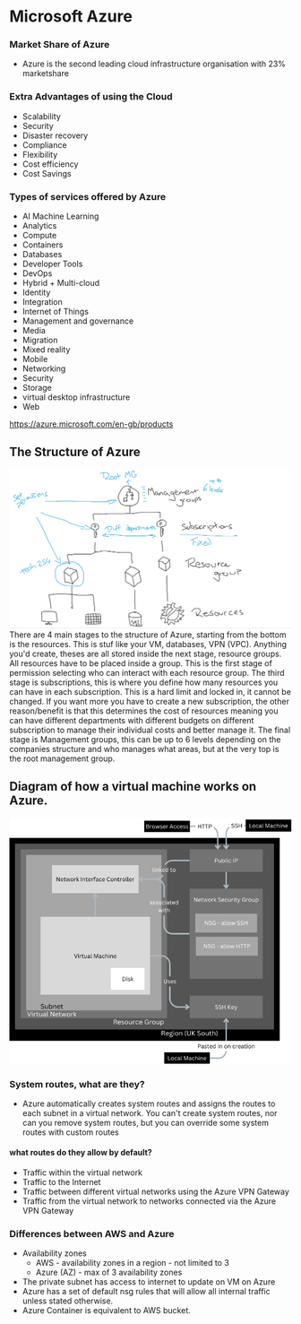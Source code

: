 # Microsoft Azure

### Market Share of Azure

- Azure is the second leading cloud infrastructure organisation with 23% marketshare

### Extra Advantages of using the Cloud

- Scalability
- Security
- Disaster recovery
- Compliance
- Flexibility
- Cost efficiency
- Cost Savings

### Types of services offered by Azure

- AI Machine Learning
- Analytics
- Compute
- Containers
- Databases
- Developer Tools
- DevOps
- Hybrid + Multi-cloud
- Identity
- Integration
- Internet of Things
- Management and governance
- Media
- Migration
- Mixed reality
- Mobile
- Networking
- Security
- Storage
- virtual desktop infrastructure
- Web

https://azure.microsoft.com/en-gb/products

## The Structure of Azure

![](images/azure-structure.png)
There are 4 main stages to the structure of Azure, starting from the bottom is the resources. This is stuf like your VM, databases, VPN (VPC). Anything you'd create, theses are all stored inside the next stage, resource groups. All resources have to be placed inside a group. This is the first stage of permission selecting who can interact with each resource group. The third stage is subscriptions, this is where you define how many resources you can have in each subscription. This is a hard limit and locked in, it cannot be changed. If you want more you have to create a new subscription, the other reason/benefit is that this determines the cost of resources meaning you can have different departments with different budgets on different subscription to manage their individual costs and better manage it. The final stage is Management groups, this can be up to 6 levels depending on the companies structure and who manages what areas, but at the very top is the root management group.


## Diagram of how a virtual machine works on Azure.

![](images/Region%20(UK%20South).png)


### System routes, what are they?

- Azure automatically creates system routes and assigns the routes to each subnet in a virtual network. You can't create system routes, nor can you remove system routes, but you can override some system routes with custom routes

#### what routes do they allow by default?

- Traffic within the virtual network
- Traffic to the Internet
- Traffic between different virtual networks using the Azure VPN Gateway
- Traffic from the virtual network to networks connected via the Azure VPN Gateway

### Differences between AWS and Azure

- Availability zones 
  - AWS - availability zones in a region - not limited to 3
  - Azure (AZ) - max of 3 availability zones
- The private subnet has access to internet to update on VM on Azure
- Azure has a set of default nsg rules that will allow all internal traffic unless stated otherwise.
- Azure Container is equivalent to AWS bucket.
